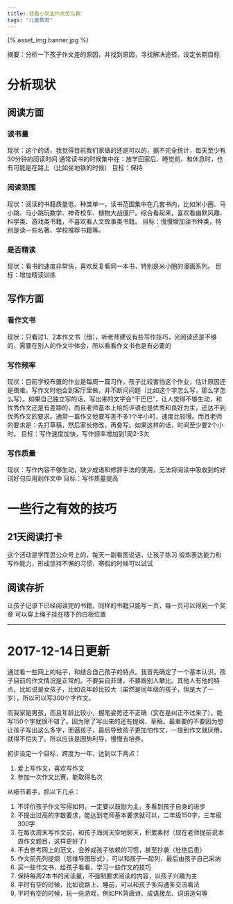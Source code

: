 ```yaml
---
title: 我看小学生作文怎么教
tags: "儿童教育"
---
```

{% asset_img banner.jpg %}

摘要：分析一下孩子作文差的原因，并找到原因，寻找解决途径，设定长期目标


<!-- more -->

# 分析现状

## 阅读方面

### 读书量
现状：这个的话，我觉得目前我们家做的还是可以的，据不完全统计，每天至少有30分钟的阅读时间
通常读书的时候集中在：放学回家后、睡觉前、和休息时，也有可能是在路上（比如坐地铁的时候）
目标：保持

### 阅读范围
现状：阅读的书籍质量低、种类单一，读书范围集中在几套书内，比如米小圈、马小跳、马小跳玩数学、神奇校车、植物大战僵尸。综合看起来，喜欢看幽默风趣、科学类、游戏类书籍，不喜欢看人文故事类书籍。
目标：慢慢增加读书种类，特别是读一些名著、学校推荐书籍等。

### 是否精读
现状：看书的速度非常快，喜欢反复看同一本书，特别是米小圈的漫画系列。
目标：增加精读训练

## 写作方面

### 看作文书
现状：只看过1、2本作文书（借），听老师建议有些写作技巧，光阅读还是不够的，需要在别人的作文中体会，所以看看作文书也是有必要的

### 写作频率
现状：目前学校布置的作业是每周一篇习作，孩子比较害怕这个作业，估计原因还是畏难。写作文时他会到客厅里做，并不断问问题（比如这个字怎么写，那么字怎么写）。如果自己独立写的话，写出来的文字会“干巴巴”，让人觉得不够生动，和优秀作文还是有差距的，而且老师基本上给的评语也是优秀和良好为主，还达不到优秀作文的要求。通常一篇作文他要写差不多1个半小时，速度比较慢。而且老师的要求是：先打草稿，然后家长修改，再誊写。如果这样的话，时间至少要2个小时。
目标：写作速度加快，写作频率增加到1周2-3次

### 写作质量
现状：写作内容不够生动，缺少成语和修辞手法的使用，无法将阅读中吸收到的好词好句应用到作文中
目标：写作质量提高


# 一些行之有效的技巧

## 21天阅读打卡
这个活动是学而思公众号上的，每天一副看图说话，让孩子练习
锻炼表达能力和写作能力，形成坚持不懈的习惯，寒假的时候可以试试

## 阅读存折
让孩子记录下已经阅读完的书籍，同样的书籍只能写一页，每一页可以得到一个奖章
可以穿上绳子挂在楼下的白板位置

----------------
# 2017-12-14日更新

通过看一些网上的帖子，和结合自己孩子的特点。我首先确定了一个基本认识，孩子目前的作文情况是正常的。不要妄自菲薄，不要跟别人攀比。其他人有他的特点，比如说是女孩子，比如说年龄比较大（虽然是同年级的孩子，但是大了一岁），所以可以写300个字作文。

而我家是男孩，而且年龄比较小，握笔姿势还不正确（实在是纠正不过来了），能写150个字就很不错了。因为除了写出来的还有提纲、草稿。最重要的不要因为想让孩子写出这么多字，而逼孩子，最后导致孩子更加怕作文，一提到作文就厌倦，就得不偿失了。所以应该是因势利导，慢慢去培养。

初步设定一个目标，跨度为一年，达到以下两点：

1. 爱上写作文，喜欢写作文
2. 参加一次作文比赛，能取得名次

从细节着手，抓以下几点：

1. 不评价孩子作文写得如何，一定要以鼓励为主，多看到孩子自身的进步
2. 不提出过高的字数要求，能达到老师基本要求就可以，二年级150字，三年级300字
3. 在每次周末写作文前，和孩子海阔天空地聊天，积累素材（现在老师提前说本周作文题目，这样更好了）
4. 不去参考网上的范文，会养成孩子依赖的习惯，甚至抄袭（杜绝后患）
5. 作文前先列提纲（思维导图形式），可以和孩子一起列，最后由孩子自己采纳
6. 买一些作文书，给孩子看看，学习一些作文的技巧
7. 保持每周2本书的阅读量，不强制要求阅读的内容，以孩子兴趣为主
8. 平时有空的时候，比如说路上、睡前，可以和孩子多沟通多交流看法
9. 平时有空的时候，玩一些游戏，例如PK背唐诗、成语接龙、词语造句等







